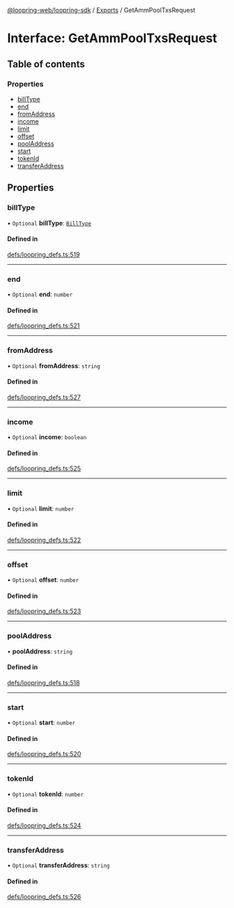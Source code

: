 [@loopring-web/loopring-sdk](../README.md) / [Exports](../modules.md) / GetAmmPoolTxsRequest

# Interface: GetAmmPoolTxsRequest

## Table of contents

### Properties

- [billType](GetAmmPoolTxsRequest.md#billtype)
- [end](GetAmmPoolTxsRequest.md#end)
- [fromAddress](GetAmmPoolTxsRequest.md#fromaddress)
- [income](GetAmmPoolTxsRequest.md#income)
- [limit](GetAmmPoolTxsRequest.md#limit)
- [offset](GetAmmPoolTxsRequest.md#offset)
- [poolAddress](GetAmmPoolTxsRequest.md#pooladdress)
- [start](GetAmmPoolTxsRequest.md#start)
- [tokenId](GetAmmPoolTxsRequest.md#tokenid)
- [transferAddress](GetAmmPoolTxsRequest.md#transferaddress)

## Properties

### billType

• `Optional` **billType**: [`BillType`](../enums/BillType.md)

#### Defined in

[defs/loopring_defs.ts:519](https://github.com/Loopring/loopring_sdk/blob/9d83b66/src/defs/loopring_defs.ts#L519)

___

### end

• `Optional` **end**: `number`

#### Defined in

[defs/loopring_defs.ts:521](https://github.com/Loopring/loopring_sdk/blob/9d83b66/src/defs/loopring_defs.ts#L521)

___

### fromAddress

• `Optional` **fromAddress**: `string`

#### Defined in

[defs/loopring_defs.ts:527](https://github.com/Loopring/loopring_sdk/blob/9d83b66/src/defs/loopring_defs.ts#L527)

___

### income

• `Optional` **income**: `boolean`

#### Defined in

[defs/loopring_defs.ts:525](https://github.com/Loopring/loopring_sdk/blob/9d83b66/src/defs/loopring_defs.ts#L525)

___

### limit

• `Optional` **limit**: `number`

#### Defined in

[defs/loopring_defs.ts:522](https://github.com/Loopring/loopring_sdk/blob/9d83b66/src/defs/loopring_defs.ts#L522)

___

### offset

• `Optional` **offset**: `number`

#### Defined in

[defs/loopring_defs.ts:523](https://github.com/Loopring/loopring_sdk/blob/9d83b66/src/defs/loopring_defs.ts#L523)

___

### poolAddress

• **poolAddress**: `string`

#### Defined in

[defs/loopring_defs.ts:518](https://github.com/Loopring/loopring_sdk/blob/9d83b66/src/defs/loopring_defs.ts#L518)

___

### start

• `Optional` **start**: `number`

#### Defined in

[defs/loopring_defs.ts:520](https://github.com/Loopring/loopring_sdk/blob/9d83b66/src/defs/loopring_defs.ts#L520)

___

### tokenId

• `Optional` **tokenId**: `number`

#### Defined in

[defs/loopring_defs.ts:524](https://github.com/Loopring/loopring_sdk/blob/9d83b66/src/defs/loopring_defs.ts#L524)

___

### transferAddress

• `Optional` **transferAddress**: `string`

#### Defined in

[defs/loopring_defs.ts:526](https://github.com/Loopring/loopring_sdk/blob/9d83b66/src/defs/loopring_defs.ts#L526)
